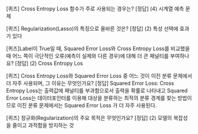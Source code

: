 [퀴즈] Cross Entropy Loss 함수가 주로 사용되는 경우는?
[정답] (4) 시계열 예측 문제

[퀴즈] Regularization(Lasso)의 특징으로 올바른 것은?
[정답] (2) 특성 선택에 효과가 있다

[퀴즈]Label이 True일 때, Squared Error Loss와 Cross Entropy Loss를 비교했을 때 어느 쪽이 극단적인 오류(예측이 실제와 다른 경우)에 대해 더 큰 패널티를 부여하나요?
[정답] (2) Cross Entropy Los

[퀴즈] Cross Entropy Loss와 Squared Error Loss 중 어느 것이 이진 분류 문제에서 더 자주 사용되며, 그 이유는 무엇인가요?
[정답] Squared Error Loss: Cross Entropy Loss는 출력값에 패널티를 부과함으로서 출력을 확률로 나타내고 Squared Error Loss는 데이터포인터를 이용해 대상을 분류하는 최적의 분류 경계를 찾는 방법이므로 이진 분류 문제에서는 Squared Error Loss 가 더 자주 사용된다.

[퀴즈] 정규화(Regularization)의 주요 목적은 무엇인가요?
[정답] (2) 모델의 복잡성을 줄이고 과적합을 방지하는 것
